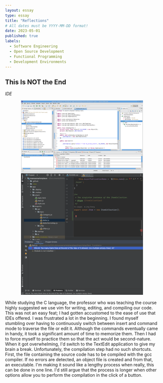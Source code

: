 ```yaml
---
layout: essay
type: essay
title: "Reflections"
# All dates must be YYYY-MM-DD format!
date: 2023-05-01
published: true
labels:
  - Software Engineering
  - Open Source Development
  - Functional Programming
  - Development Environments
---
```


## This Is NOT the End

*IDE*

<p align="center">
<img width="400px" class="rounded" src="../img/reflections/eclipse.-screenshot.png" float="left">
<img width="400px" class="rounded" src="../img/reflections/intellij-screenshot.png" float="right">
</p>

While studying the C language, the professor who was teaching the course highly suggested we use vim for writing, editing, and compiling our code. This was not an easy feat; I had gotten accustomed to the ease of use that IDEs offered. I was frustrated a lot in the beginning. I found myself stumbling over having to continuously switch between insert and command mode to traverse the file or edit it. Although the commands eventually came in handy, it took a significant amount of time to memorize them. Then I had to force myself to practice them so that the act would be second-nature. When it got overwhelming, I'd switch to the TextEdit application to give my brain a break. Unfortunately, the compilation step had no such shortcuts. First, the file containing the source code has to be compiled with the gcc compiler. If no errors are detected, an object file is created and from that, an executable. I'm making it sound like a lengthy process when really, this can be done in one line. I'd still argue that the process is longer when other options allow you to perform the compilation in the click of a button. 






